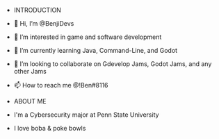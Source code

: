 - INTRODUCTION
- 👋 Hi, I’m @BenjiDevs
- 👀 I’m interested in game and software development
- 🌱 I’m currently learning Java, Command-Line, and Godot
- 💞️ I’m looking to collaborate on Gdevelop Jams, Godot Jams, and any other Jams
- 📫 How to reach me @!Ben#8116

- ABOUT ME
- I'm a Cybersecurity major at Penn State University
- I love boba & poke bowls

<!---
BenjiDevs/BenjiDevs is a ✨ special ✨ repository because its `README.md` (this file) appears on your GitHub profile.
You can click the Preview link to take a look at your changes.
--->
